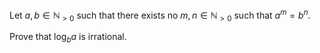 
Let $a, b \in \mathbb{N}_{>0}$ such that there exists no $m, n \in \mathbb{N}_{>0}$ such that $a^m = b^n$.

Prove that $\log_b a$ is irrational.
